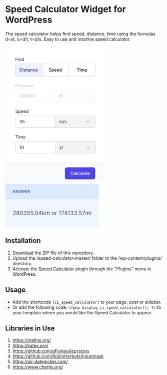 # Speed Calculator Widget for WordPress

The speed calculator helps find speed, distance, time using the formulas d=st, s=d/t, t=d/s. Easy to use and intuitive speed calculator.

![Speed Calculator Input Form](/assets/images/screenshot-1.png "Speed Calculator Input Form")
![Speed Calculator Calculation Results](/assets/images/screenshot-2.png "Speed Calculator Calculation Results")

## Installation

1. [Download](https://github.com/pub-calculator-io/speed-calculator/archive/refs/heads/master.zip) the ZIP file of this repository.
2. Upload the /speed-calculator-master/ folder to the /wp-content/plugins/ directory.
3. Activate the [Speed Calculator](https://www.calculator.io/speed-calculator/ "Speed Calculator Homepage") plugin through the "Plugins" menu in WordPress.

## Usage
* Add the shortcode `[ci_speed_calculator]` to your page, post or sidebar.
* Or add the following code: `<?php display_ci_speed_calculator(); ?>` to your template where you would like the Speed Calculator to appear.

## Libraries in Use
1. https://mathjs.org/
2. https://katex.org/
3. https://github.com/aFarkas/lazysizes
4. https://github.com/RobinHerbots/Inputmask
5. https://air-datepicker.com/
6. https://www.chartjs.org/
